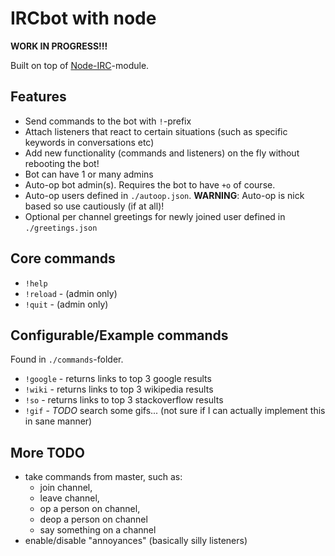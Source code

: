 IRCbot with node
================

**WORK IN PROGRESS!!!**

Built on top of [Node-IRC](https://github.com/martynsmith/node-irc)-module.


Features
--------
- Send commands to the bot with `!`-prefix
- Attach listeners that react to certain situations (such as specific keywords in conversations etc)
- Add new functionality (commands and listeners) on the fly without rebooting the bot!
- Bot can have 1 or many admins
- Auto-op bot admin(s). Requires the bot to have `+o` of course.
- Auto-op users defined in `./autoop.json`. **WARNING**: Auto-op is nick based so use cautiously (if at all)!
- Optional per channel greetings for newly joined user defined in `./greetings.json`


Core commands
-------------
- `!help`
- `!reload` - (admin only)
- `!quit` - (admin only)


Configurable/Example commands
-----------------------------
Found in `./commands`-folder.

- `!google` - returns links to top 3 google results
- `!wiki` - returns links to top 3 wikipedia results
- `!so` -  returns links to top 3 stackoverflow results
- `!gif` - *TODO* search some gifs... (not sure if I can actually implement this in sane manner)


More TODO
---------

- take commands from master, such as:
  - join channel,
  - leave channel,
  - op a person on channel,
  - deop a person on channel
  - say something on a channel
- enable/disable "annoyances" (basically silly listeners)
